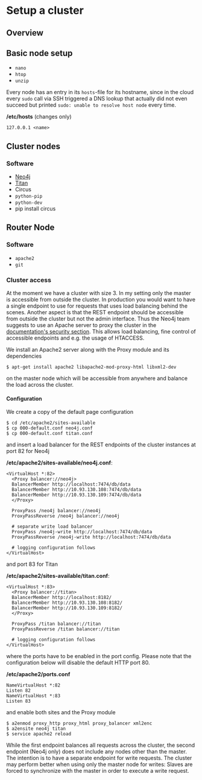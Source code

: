 # Setup a cluster

## Overview

## Basic node setup
* `nano`
* `htop`
* `unzip`

Every node has an entry in its `hosts`-file for its hostname, since in the cloud every `sudo` call via SSH triggered a DNS lookup that actually did not even succeed but printed `sudo: unable to resolve host node` every time.

**/etc/hosts** (changes only)

    127.0.0.1 <name>

## Cluster nodes
### Software
* [Neo4j](neo4j-cluster-setup.md)
* [Titan](titan-cluster-setup.md)
* Circus
 * `python-pip`
 * `python-dev`
 * pip install circus

## Router Node
### Software
* `apache2`
* `git`

### Cluster access
At the moment we have a cluster with size 3. In my setting only the master is accessible from outside the cluster.
In production you would want to have a single endpoint to use for requests that uses load balancing behind the scenes.
Another aspect is that the REST endpoint should be accessible from outside the cluster but not the admin interface.
Thus the Neo4j team suggests to use an Apache server to proxy the cluster in the [documentation's security section](http://neo4j.com/docs/stable/security-server.html). This allows load balancing, fine control of accessible endpoints and e.g. the usage of HTACCESS.

We install an Apache2 server along with the Proxy module and its dependencies

    $ apt-get install apache2 libapache2-mod-proxy-html libxml2-dev
    
on the master node which will be accessible from anywhere and balance the load across the cluster.

#### Configuration
We create a copy of the default page configuration

    $ cd /etc/apache2/sites-available
    $ cp 000-default.conf neo4j.conf
    $ cp 000-default.conf titan.conf

and insert a load balancer for the REST endpoints of the cluster instances at port 82 for Neo4j

**/etc/apache2/sites-available/neo4j.conf**:

    <VirtualHost *:82>
      <Proxy balancer://neo4j>
      BalancerMember http://localhost:7474/db/data
      BalancerMember http://10.93.130.108:7474/db/data
      BalancerMember http://10.93.130.109:7474/db/data
      </Proxy>
      
      ProxyPass /neo4j balancer://neo4j
      ProxyPassReverse /neo4j balancer://neo4j
      
      # separate write load balancer
      ProxyPass /neo4j-write http://localhost:7474/db/data
      ProxyPassReverse /neo4j-write http://localhost:7474/db/data
      
      # logging configuration follows
    </VirtualHost>

and port 83 for Titan

**/etc/apache2/sites-available/titan.conf**:

    <VirtualHost *:83>
      <Proxy balancer://titan>
      BalancerMember http://localhost:8182/
      BalancerMember http://10.93.130.108:8182/
      BalancerMember http://10.93.130.109:8182/
      </Proxy>
      
      ProxyPass /titan balancer://titan
      ProxyPassReverse /titan balancer://titan
      
      # logging configuration follows
    </VirtualHost>

where the ports have to be enabled in the port config. Please note that the configuration below will disable the default HTTP port 80.

**/etc/apache2/ports.conf**

    NameVirtualHost *:82
    Listen 82
    NameVirtualHost *:83
    Listen 83

and enable both sites and the Proxy module

    $ a2enmod proxy_http proxy_html proxy_balancer xml2enc
    $ a2ensite neo4j titan
    $ service apache2 reload

While the first endpoint balances all requests across the cluster, the second endpoint (Neo4j only) does not include any nodes other than the master. The intention is to have a separate endpoint for write requests. The cluster may perform better when using only the master node for writes: Slaves are forced to synchronize with the master in order to execute a write request.
